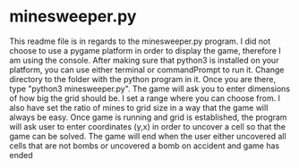 # minesweeper.py
This readme file is in regards to the minesweeper.py program. I did not choose to use a pygame platform in order to display the game, therefore I am using the console. After making sure that python3 is installed on your platform, you can use either terminal or commandPrompt to run it. Change directory to the folder with the python program in it. Once you are there, type "python3 minesweeper.py". The game will ask you to enter dimensions of how big the grid should be. I set a range where you can choose from. I also have set the ratio of mines to grid size in a way that the game will always be easy. Once game is running and grid is established, the program will ask user to enter coordinates (y,x) in order to uncover a cell so that the game can be solved. The game will end when the user either uncovered all cells that are not bombs or uncovered a bomb on accident and  game has ended
